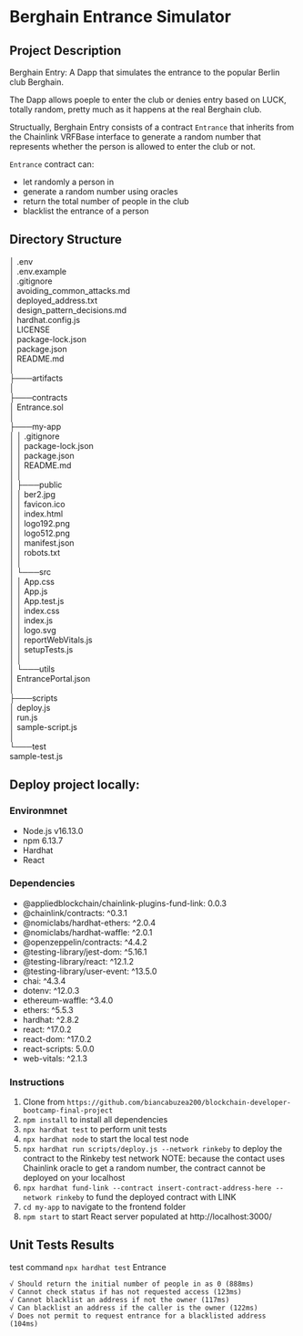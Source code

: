 # Berghain Entrance Simulator

## Project Description

Berghain Entry: A Dapp that simulates the entrance to the popular Berlin club Berghain. 

The Dapp allows poeple to enter the club or denies entry based on LUCK, totally random, pretty much as it happens at the real Berghain club.

Structually, Berghain Entry consists of a contract  `Entrance` that inherits from the Chainlink VRFBase interface to generate a random number that represents whether the person is allowed to enter the club or not. 

`Entrance` contract can:
- let randomly a person in
- generate a random number using oracles
- return the total number of people in the club
- blacklist the entrance of a person

## Directory Structure

│   .env  
│   .env.example  
│   .gitignore  
│   avoiding_common_attacks.md  
│   deployed_address.txt  
│   design_pattern_decisions.md  
│   hardhat.config.js  
│   LICENSE  
│   package-lock.json  
│   package.json  
│   README.md  
│  
├───artifacts  
│  
├───contracts  
│       Entrance.sol  
│  
├───my-app  
│   │   .gitignore  
│   │   package-lock.json  
│   │   package.json  
│   │   README.md  
│   │  
│   ├───public  
│   │       ber2.jpg  
│   │       favicon.ico  
│   │       index.html  
│   │       logo192.png  
│   │       logo512.png  
│   │       manifest.json  
│   │       robots.txt  
│   │  
│   └───src  
│       │   App.css  
│       │   App.js  
│       │   App.test.js  
│       │   index.css  
│       │   index.js  
│       │   logo.svg  
│       │   reportWebVitals.js  
│       │   setupTests.js  
│       │  
│       └───utils  
│               EntrancePortal.json  
│  
├───scripts  
│       deploy.js  
│       run.js  
│       sample-script.js  
│  
└───test  
        sample-test.js  

## Deploy project locally:

### Environmnet

- Node.js v16.13.0
- npm 6.13.7
- Hardhat
- React

### Dependencies

- @appliedblockchain/chainlink-plugins-fund-link: 0.0.3
- @chainlink/contracts: ^0.3.1
- @nomiclabs/hardhat-ethers: ^2.0.4
- @nomiclabs/hardhat-waffle: ^2.0.1
- @openzeppelin/contracts: ^4.4.2
- @testing-library/jest-dom: ^5.16.1
- @testing-library/react: ^12.1.2
- @testing-library/user-event: ^13.5.0
- chai: ^4.3.4
- dotenv: ^12.0.3
- ethereum-waffle: ^3.4.0
- ethers: ^5.5.3
- hardhat: ^2.8.2
- react: ^17.0.2
- react-dom: ^17.0.2
- react-scripts: 5.0.0
- web-vitals: ^2.1.3

### Instructions

1. Clone from `https://github.com/biancabuzea200/blockchain-developer-bootcamp-final-project`
2. `npm install` to install all dependencies
3. `npx hardhat test` to perform unit tests
4. `npx hardhat node` to start the local test node
5. `npx hardhat run scripts/deploy.js --network rinkeby` to deploy the contract to the Rinkeby test network
    NOTE: because the contact uses Chainlink oracle to get a random number, the contract cannot be deployed on your localhost
6. `npx hardhat fund-link --contract insert-contract-address-here --network rinkeby` to fund the deployed contract with LINK
6. `cd my-app` to navigate to the frontend folder
7. `npm start` to start React server populated at http://localhost:3000/

## Unit Tests Results
  test command `npx hardhat test`
  Entrance

    √ Should return the initial number of people in as 0 (888ms)
    √ Cannot check status if has not requested access (123ms)
    √ Cannot blacklist an address if not the owner (117ms)
    √ Can blacklist an address if the caller is the owner (122ms)
    √ Does not permit to request entrance for a blacklisted address (104ms)

